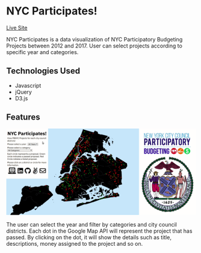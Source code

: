 # NYC Participates!

[Live Site](https://bkim3395.github.io/nycParticipates/)

NYC Participates is a data visualization of NYC Participatory Budgeting Projects between 2012 and 2017. User can select projects according to specific year and categories.

## Technologies Used
+ Javascript
+ jQuery
+ D3.js

## Features

[Feature_1]:https://raw.githubusercontent.com/bkim3395/nycParticipates/master/images/Feature_1.gif "Feature_1"
![alt-text][Feature_1]

The user can select the year and filter by categories and city council districts. Each dot in the Google Map API will represent the project that has passed. By clicking on the dot, it will show the details such as title, descriptions, money assigned to the project and so on. 

